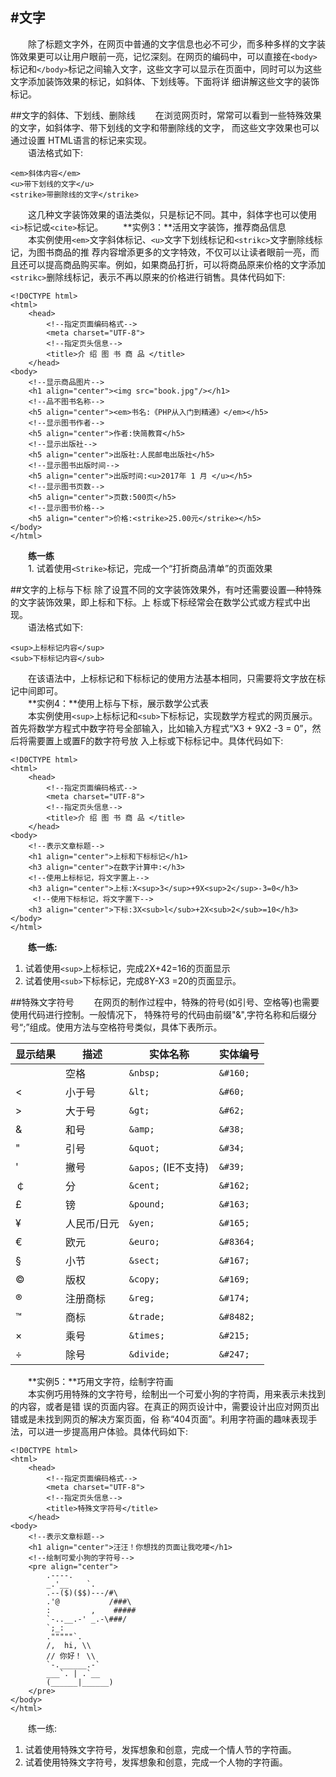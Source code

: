 #文字
---
&emsp;&emsp;除了标题文字外，在网页中普通的文字信息也必不可少，而多种多样的文字装饰效果更可以让用户眼前一亮，记忆深刻。在网页的编码中，可以直接在```<body>```标记和```</body>```标记之间输入文字，这些文字可以显示在页面中，同时可以为这些文字添加装饰效果的标记，如斜体、下划线等。下面将详 细讲解这些文字的装饰标记。  

##文字的斜体、下划线、删除线
&emsp;&emsp;在浏览网页时，常常可以看到一些特殊效果的文字，如斜体字、带下划线的文字和带删除线的文字， 而这些文字效果也可以通过设置 HTML语言的标记来实现。  
&emsp;&emsp;语法格式如下:  
```
<em>斜体内容</em>
<u>带下划线的文字</u>
<strike>带删除线的文字</strike>
```
&emsp;&emsp;这几种文字装饰效果的语法类似，只是标记不同。其中，斜体字也可以使用```<i>```标记或```<cite>```标记。
&emsp;&emsp;**实例3：**活用文字装饰，推荐商品信息  
&emsp;&emsp;本实例使用```<em>```文字斜体标记、```<u>```文字下划线标记和```<strikc>```文字删除线标记，为图书商品的推 荐内容增添更多的文字特效，不仅可以让读者眼前一亮，而且还可以提高商品购买率。例如，如果商品打折，可以将商品原来价格的文字添加```<strikc>```删除线标记，表示不再以原来的价格进行销售。具体代码如下:  
```
<!D0CTYPE html>
<html>
	<head>
		<!--指定页面编码格式-->
		<meta charset="UTF-8">
		<!--指定页头信息-->
		<title>介 绍 图 书 商 品 </title>
	</head>
<body>
	<!--显示商品图片-->
	<h1 align="center"><img src="book.jpg"/></h1>
	<!--品不图书名称-->
	<h5 align="center"><em>书名:《PHP从入门到精通》</em></h5>
	<!--显示图书作者-->
	<h5 align="center">作者:快简教育</h5>
	<!--显示出版社-->
	<h5 align="center">出版社:人民邮电出版社</h5>
	<!--显示图书出版时间-->
	<h5 align="center">出版时间:<u>2017年 1 月 </u></h5>
	<!--显示图书页数-->
	<h5 align="center">页数:500页</h5>
	<!--显示图书价格-->
	<h5 align="center">价格:<strike>25.00元</strike></h5>
</body>
</html>
```
&emsp;&emsp;**练一练**  
&emsp;&emsp;1. 试着使用```<Strike>```标记，完成一个“打折商品清单”的页面效果

##文字的上标与下标
除了设罝不同的文字装饰效果外，有吋还需要设置—种特殊的文字装饰效果，即上标和下标。上 标或下标经常会在数学公式或方程式中出现。  
&emsp;&emsp;语法格式如下:  
```
<sup>上标标记内容</sup>
<sub>下标标记内容</sub>
```
&emsp;&emsp;在该语法中，上标标记和下标标记的使用方法基本相同，只需要将文字放在标记中间即可。  
&emsp;&emsp;**实例4：**使用上标与下标，展示数学公式表  
&emsp;&emsp;本实例使用```<sup>```上标标记和```<sub>```下标标记，实现数学方程式的网页展示。首先将数学方程式中数字符号全部输入，比如输入方程式“X3 + 9X2 -3 = 0”，然后将需要置上或置F的数字符号放 入上标或下标标记中。具体代码如下:
```
<!D0CTYPE html>
<html>
	<head>
		<!--指定页面编码格式-->
		<meta charset="UTF-8">
		<!--指定页头信息-->
		<title>介 绍 图 书 商 品 </title>
	</head>
<body>
	<!--表示文章标题-->
	<h1 align="center">上标和下标标记</h1>
	<h3 align="center">在数字计算中:</h3> 
	<!--使用上标标记，将文字置上-->
	<h3 align="center">上标:X<sup>3</sup>+9X<sup>2</sup>-3=0</h3>
	 <!--使用下标标记，将文字置下-->
	<h3 align="center">下标:3X<sub>l</sub>+2X<sub>2</sub>=10</h3>
</body>
</html>
```

&emsp;&emsp;**练一练:**  
1. 试着使用```<sup>```上标标记，完成2X+42=16的页面显示
2. 试着使用```<sub>```下标标记，完成8Y-X3 =20的页面显示。

##特殊文字符号
&emsp;&emsp;在网页的制作过程中，特殊的符号(如引号、空格等)也需要使用代码进行控制。一般情况下， 特殊符号的代码由前缀"&",字符名称和后缀分号“;”组成。使用方法与空格符号类似，具体下表所示。  

| 显示结果 | 描述        | 实体名称          | 实体编号 |
| -------- | ----------- | ----------------- | -------- |
|          | 空格        | ```&nbsp;```            | ```&#160;```   |
| <        | 小于号      | ```&lt;```              | ```&#60;```    |
| >        | 大于号      | ```&gt;```              | ```&#62;```    |
| &        | 和号        | ```&amp;```             | ```&#38;```    |
| "        | 引号        | ```&quot; ```           | ```&#34;```    |
| '        | 撇号        | ```&apos;``` (IE不支持) | ```&#39;```    |
| ￠       | 分          | ```&cent;```            | ```&#162;```   |
| £        | 镑          | ```&pound;```           | ```&#163;```   |
| ¥        | 人民币/日元 | ```&yen;   ```          | ```&#165;```   |
| €        | 欧元        | ```&euro;  ```          | ```&#8364;```  |
| §        | 小节        | ```&sect;  ```          | ```&#167;```   |
| ©        | 版权        | ```&copy;  ```          | ```&#169;```   |
| ®        | 注册商标    | ```&reg;   ```          | ```&#174;```   |
| ™        | 商标        | ```&trade; ```          | ```&#8482;```  |
| ×        | 乘号        | ```&times;    ```       | ```&#215;```   |
| ÷        | 除号        | ```&divide; ```         | ```&#247;```   |

&emsp;&emsp;**实例5：**巧用文字符，绘制字符画  
&emsp;&emsp;本实例巧用特殊的文字符号，绘制出一个可爱小狗的字符両，用来表示未找到的内容，或者是错
误的页面内容。在真正的网页设计中，需要设计出应对网页出错或是未找到网页的解决方案页面，俗
称“404页面”。利用字符画的趣味表现手法，可以进一步提高用户体验。具体代码如下:
```
<!D0CTYPE html>
<html>
	<head>
		<!--指定页面编码格式-->
		<meta charset="UTF-8">
		<!--指定页头信息-->
		<title>特殊文字符号</title>
	</head>
<body>
	<!--表示文章标题-->
	<h1 align="center">汪汪！你想找的页面让我吃喽</h1>
	<!--绘制可爱小狗的字符号-->
	<pre align="center"> 
		.----.
		_.'__    `.
		.--($)($$)---/#\
		.'@           /###\
		:         ,    #####
		`-..__.-' _.-\###/
		`;_:
		."""""`.
		/,  hi, \\
		// 你好！ \\
		`-.______.-`
		___`. | .`__
		(______|______)
	</pre>
</body>
</html>
```
&emsp;&emsp;练一练:  
1. 试着使用特殊文字符号，发挥想象和创意，完成一个情人节的字符画。
2. 试着使用特殊文字符号，发挥想象和创意，完成一个人物的字符画。














